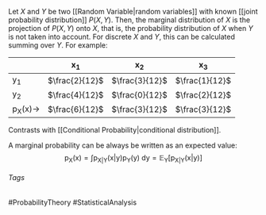Let $X$ and $Y$ be two [[Random Variable|random variables]] with known [[joint probability distribution]] $P(X, Y)$. 
Then, the marginal distribution of $X$ is the projection of $P(X,Y)$ onto $X$, that is, the probability distribution of $X$ when $Y$ is not taken into account. For discrete $X$ and $Y$, this can be calculated summing over $Y$. For example:

|                | $\mathsf{x}_1$ | $\mathsf{x}_2$ | $\mathsf{x}_3$ |
| -------------- | -------------- | -------------- | -------------- |
| $\mathsf{y}_1$ | $\frac{2}{12}$ | $\frac{3}{12}$ | $\frac{1}{12}$ |
| $\mathsf{y}_2$ | $\frac{4}{12}$ | $\frac{0}{12}$ | $\frac{2}{12}$ |
| $\mathsf{p}_{\mathsf{X}}(\mathsf{x})\rightarrow$|$\frac{6}{12}$|$\frac{3}{12}$|$\frac{3}{12}$|

Contrasts with [[Conditional Probability|conditional distribution]]. 

A marginal probability can be always be written as an expected value:
$$
\mathsf{p}_{\mathsf{X}}(\mathsf{x}) = \int \mathsf{p}_{\mathsf{X}|\mathsf{Y}}(\mathsf{x}|\mathsf{y})\mathsf{p}_{\mathsf{Y}}(\mathsf{y})\text{ d}\mathsf{y} = \mathbb{E}_{\mathsf{Y}}[\mathsf{p}_{\mathsf{X}|\mathsf{Y}}(\mathsf{x}|\mathsf{y})]
$$

###### Tags
#ProbabilityTheory #StatisticalAnalysis